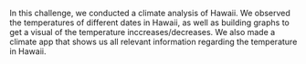 In this challenge, we conducted a climate analysis of Hawaii. We observed the temperatures of different dates in Hawaii, as well as building graphs to get a visual of the temperature inccreases/decreases. We also made a climate app that shows us all relevant information regarding the temperature in Hawaii. 

